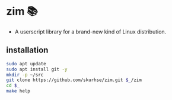 <!-- This Source Code Form is subject to the terms of the Mozilla Public
   - License, v. 2.0. If a copy of the MPL was not distributed with this
   - file, You can obtain one at https://mozilla.org/MPL/2.0/. -->

# zim 📚
- A userscript library for a brand-new kind of Linux distribution.


## installation
```bash
sudo apt update
sudo apt install git -y
mkdir -p ~/src
git clone https://github.com/skurhse/zim.git $_/zim
cd $_
make help
```
